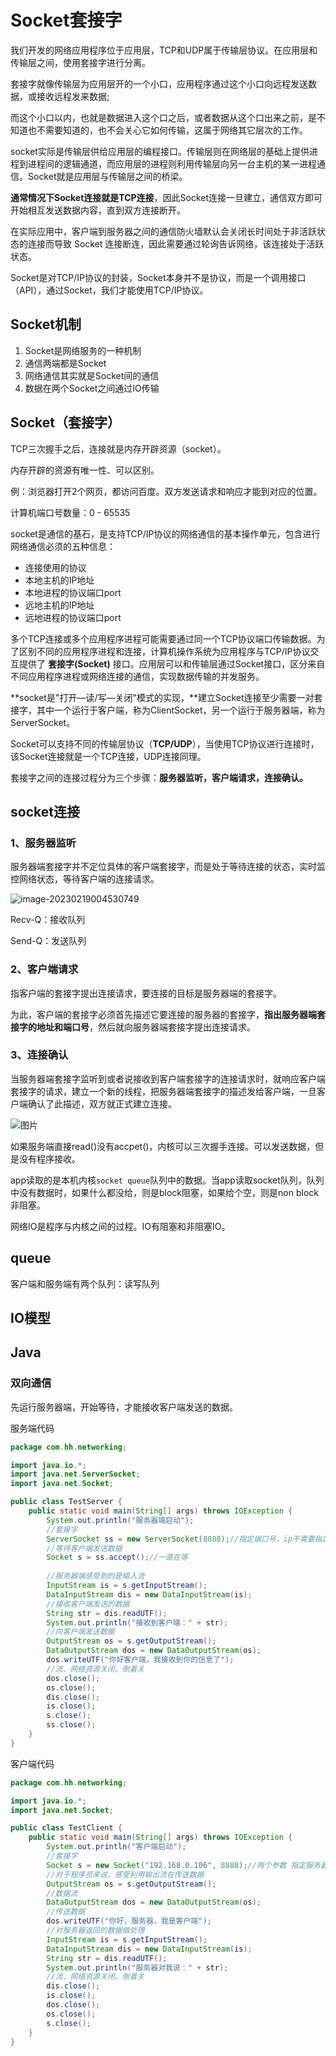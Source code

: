# Socket套接字

我们开发的网络应用程序位于应用层，TCP和UDP属于传输层协议。在应用层和传输层之间，使用套接字进行分离。

套接字就像传输层为应用层开的一个小口，应用程序通过这个小口向远程发送数据，或接收远程发来数据;

而这个小口以内，也就是数据进入这个口之后，或者数据从这个口出来之前，是不知道也不需要知道的，也不会关心它如何传输，这属于网络其它层次的工作。

socket实际是传输层供给应用层的编程接口。传输层则在网络层的基础上提供进程到进程间的逻辑通道，而应用层的进程则利用传输层向另一台主机的某一进程通信。Socket就是应用层与传输层之间的桥梁。

**通常情况下Socket连接就是TCP连接**，因此Socket连接一旦建立，通信双方即可开始相互发送数据内容，直到双方连接断开。

在实际应用中，客户端到服务器之间的通信防火墙默认会关闭长时间处于非活跃状态的连接而导致 Socket 连接断连，因此需要通过轮询告诉网络，该连接处于活跃状态。

Socket是对TCP/IP协议的封装，Socket本身并不是协议，而是一个调用接口（API），通过Socket，我们才能使用TCP/IP协议。

## Socket机制

1. Socket是网络服务的一种机制
2. 通信两端都是Socket
3. 网络通信其实就是Socket间的通信
4. 数据在两个Socket之间通过IO传输

## Socket（套接字）

TCP三次握手之后，连接就是内存开辟资源（socket）。

内存开辟的资源有唯一性、可以区别。

例：浏览器打开2个网页，都访问百度。双方发送请求和响应才能到对应的位置。

计算机端口号数量：0 - 65535

socket是通信的基石，是支持TCP/IP协议的网络通信的基本操作单元，包含进行网络通信必须的五种信息：

- 连接使用的协议
- 本地主机的IP地址
- 本地进程的协议端口port
- 远地主机的IP地址
- 远地进程的协议端口port

多个TCP连接或多个应用程序进程可能需要通过同一个TCP协议端口传输数据。为了区别不同的应用程序进程和连接，计算机操作系统为应用程序与TCP/IP协议交互提供了 **套接字(Socket)** 接口。应用层可以和传输层通过Socket接口，区分来自不同应用程序进程或网络连接的通信，实现数据传输的并发服务。

**socket是"打开—读/写—关闭"模式的实现，**建立Socket连接至少需要一对套接字，其中一个运行于客户端，称为ClientSocket，另一个运行于服务器端，称为ServerSocket。

Socket可以支持不同的传输层协议（**TCP/UDP**），当使用TCP协议进行连接时，该Socket连接就是一个TCP连接，UDP连接同理。

套接字之间的连接过程分为三个步骤：**服务器监听，客户端请求，连接确认。**

## socket连接

### 1、服务器监听

服务器端套接字并不定位具体的客户端套接字，而是处于等待连接的状态，实时监控网络状态，等待客户端的连接请求。

![image-20230219004530749](Socket.assets/image-20230219004530749.png)

Recv-Q：接收队列

Send-Q：发送队列

### 2、客户端请求

指客户端的套接字提出连接请求，要连接的目标是服务器端的套接字。

为此，客户端的套接字必须首先描述它要连接的服务器的套接字，**指出服务器端套接字的地址和端口号**，然后就向服务器端套接字提出连接请求。

### 3、连接确认

当服务器端套接字监听到或者说接收到客户端套接字的连接请求时，就响应客户端套接字的请求，建立一个新的线程，把服务器端套接字的描述发给客户端，一旦客户端确认了此描述，双方就正式建立连接。

![图片](Socket.assets/640.png)

如果服务端直接read()没有accpet()，内核可以三次握手连接。可以发送数据，但是没有程序接收。

app读取的是本机内核`socket queue`队列中的数据。当app读取socket队列，队列中没有数据时，如果什么都没给，则是block阻塞，如果给个空，则是non block非阻塞。

网络IO是程序与内核之间的过程。IO有阻塞和非阻塞IO。

## queue

客户端和服务端有两个队列：读写队列

## IO模型

## Java

### 双向通信

先运行服务器端，开始等待，才能接收客户端发送的数据。

服务端代码

```java
package com.hh.networking;

import java.io.*;
import java.net.ServerSocket;
import java.net.Socket;

public class TestServer {
    public static void main(String[] args) throws IOException {
        System.out.println("服务器端启动");
        //套接字
        ServerSocket ss = new ServerSocket(8888);//指定端口号，ip不需要指定
        //等待客户端发送数据
        Socket s = ss.accept();//一直在等
      
        //服务器端感受到的是输入流
        InputStream is = s.getInputStream();
        DataInputStream dis = new DataInputStream(is);
        //接收客户端发送的数据
        String str = dis.readUTF();
        System.out.println("接收到客户端：" + str);
        //向客户端发送数据
        OutputStream os = s.getOutputStream();
        DataOutputStream dos = new DataOutputStream(os);
        dos.writeUTF("你好客户端，我接收到你的信息了");
        //流、网络资源关闭。倒着关
        dos.close();
        os.close();
        dis.close();
        is.close();
        s.close();
        ss.close();
    }
}
```

客户端代码

```java
package com.hh.networking;

import java.io.*;
import java.net.Socket;

public class TestClient {
    public static void main(String[] args) throws IOException {
        System.out.println("客户端启动");
        //套接字
        Socket s = new Socket("192.168.0.106", 8888);//两个参数 指定服务器ip 端口
        //对于程序员来说，感受利用输出流在传送数据
        OutputStream os = s.getOutputStream();
        //数据流
        DataOutputStream dos = new DataOutputStream(os);
        //传送数据
        dos.writeUTF("你好，服务器，我是客户端");
        //对服务器返回的数据做处理
        InputStream is = s.getInputStream();
        DataInputStream dis = new DataInputStream(is);
        String str = dis.readUTF();
        System.out.println("服务器对我说：" + str);
        //流、网络资源关闭。倒着关
        dis.close();
        is.close();
        dos.close();
        os.close();
        s.close();
    }
}
```

